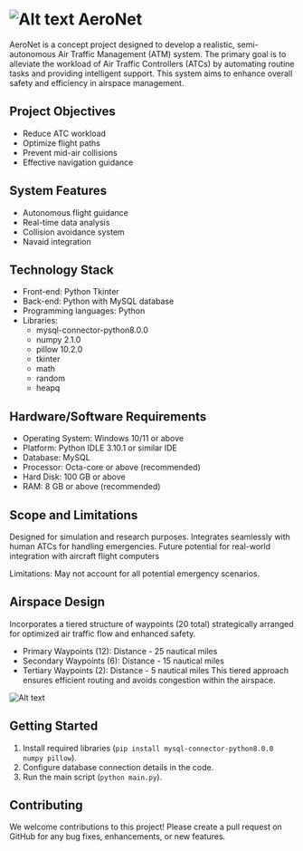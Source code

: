# ![Alt text](https://i.ibb.co/853WF7T/icon.jpg) AeroNet

AeroNet is a concept project designed to develop a realistic, semi-autonomous Air Traffic Management (ATM) system. The primary goal is to alleviate the workload of Air Traffic Controllers (ATCs) by automating routine tasks and providing intelligent support. This system aims to enhance overall safety and efficiency in airspace management.

## Project Objectives

* Reduce ATC workload
* Optimize flight paths
* Prevent mid-air collisions
* Effective navigation guidance

## System Features

* Autonomous flight guidance
* Real-time data analysis
* Collision avoidance system
* Navaid integration

## Technology Stack

* Front-end: Python Tkinter
* Back-end: Python with MySQL database
* Programming languages: Python
* Libraries:
  * mysql-connector-python8.0.0
  * numpy 2.1.0
  * pillow 10.2.0
  * tkinter
  * math
  * random
  * heapq

## Hardware/Software Requirements

* Operating System: Windows 10/11 or above
* Platform: Python IDLE 3.10.1 or similar IDE
* Database: MySQL
* Processor: Octa-core or above (recommended)
* Hard Disk: 100 GB or above
* RAM: 8 GB or above (recommended)

## Scope and Limitations

Designed for simulation and research purposes. Integrates seamlessly with human ATCs for handling emergencies. Future potential for real-world integration with aircraft flight computers

Limitations: May not account for all potential emergency scenarios.

## Airspace Design

Incorporates a tiered structure of waypoints (20 total) strategically arranged for optimized air traffic flow and enhanced safety.
* Primary Waypoints (12): Distance - 25 nautical miles
* Secondary Waypoints (6): Distance - 15 nautical miles
* Tertiary Waypoints (2): Distance - 5 nautical miles
This tiered approach ensures efficient routing and avoids congestion within the airspace.

![Alt text](https://i.ibb.co/XCjfr3R/image.png)

## Getting Started

1. Install required libraries (`pip install mysql-connector-python8.0.0 numpy pillow`).
3. Configure database connection details in the code.
4. Run the main script (`python main.py`).

## Contributing

We welcome contributions to this project! Please create a pull request on GitHub for any bug fixes, enhancements, or new features.
